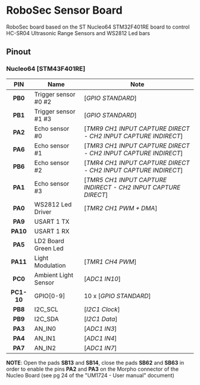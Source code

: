 # RoboSec Sensor Board

RoboSec board based on the ST Nucleo64 STM32F401RE board to control HC-SR04 Ultrasonic Range Sensors and WS2812 Led bars

## Pinout

### Nucleo64 [STM43F401RE]
| PIN         | Name               	| Note                                                             	|
|:-----------:|---------------------|-------------------------------------------------------------------|
| **PB0**     |Trigger sensor #0 #2	| [*GPIO STANDARD*] 																								|
| **PB1**     |Trigger sensor #1 #3	| [*GPIO STANDARD*] 																								|
| **PA2**     |Echo sensor #0      	| [*TMR9 CH1 INPUT CAPTURE DIRECT - CH2 INPUT CAPTURE INDIRECT*]		|
| **PA6**     |Echo sensor #1      	| [*TMR3 CH1 INPUT CAPTURE DIRECT - CH2 INPUT CAPTURE INDIRECT*]		|
| **PB6**     |Echo sensor #2      	| [*TMR4 CH1 INPUT CAPTURE DIRECT - CH2 INPUT CAPTURE INDIRECT*]		|
| **PA1**     |Echo sensor #3      	| [*TMR5 CH1 INPUT CAPTURE INDIRECT - CH2 INPUT CAPTURE DIRECT*]		|
| **PA0**     |WS2812 Led Driver   	| [*TMR2 CH1 PWM + DMA*]																						|
| **PA9**     |USART 1 TX					 	|																																		|
| **PA10**    |USART 1 RX					 	|																																		|
| **PA5**     |LD2 Board Green Led 	|																																		|
| **PA11**    |Light Modulation    	| [*TMR1 CH4 PWM*]																									|
| **PC0**     |Ambient Light Sensor	| [*ADC1 IN10*]																											|
| **PC1-10**	|GPIO[0-9]					  |	10 x [*GPIO STANDARD*]																						|
| **PB8**     |I2C_SCL              | [*I2C1 Clock*]                                                    |
| **PB9**     |I2C_SDA              | [*I2C1 Data*]                                                     |
| **PA3**     |AN_IN0               | [*ADC1 IN3*]																											|
| **PA4**     |AN_IN1     	        | [*ADC1 IN4*]																											|
| **PA7**     |AN_IN2     	        | [*ADC1 IN7*]																											|

**NOTE**: Open the pads **SB13** and **SB14**, close the pads **SB62** and **SB63** in order to enable the pins **PA2** and **PA3** on the Morpho connector of the Nucleo Board (see pg 24 of the "UM1724 - User manual" document)
